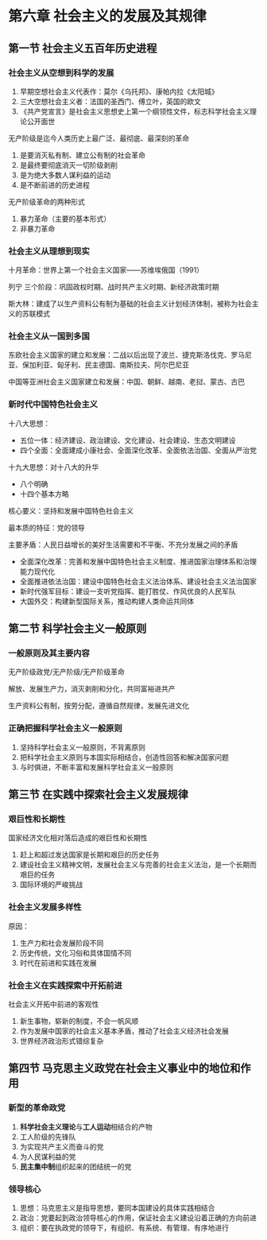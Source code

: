 # 第六章 社会主义的发展及其规律

## 第一节 社会主义五百年历史进程

### 社会主义从空想到科学的发展

1. 早期空想社会主义代表作：莫尔《乌托邦》、康帕内拉《太阳城》
2. 三大空想社会主义者：法国的圣西门、傅立叶，英国的欧文
3. 《共产党宣言》是社会主义思想史上第一个纲领性文件，标志科学社会主义理论公开面世

无产阶级是迄今人类历史上最广泛、最彻底、最深刻的革命
1. 是要消灭私有制、建立公有制的社会革命
2. 是最终要彻底消灭一切阶级剥削
3. 是为绝大多数人谋利益的运动
4. 是不断前进的历史进程

无产阶级革命的两种形式
1. 暴力革命（主要的基本形式）
2. 非暴力革命

### 社会主义从理想到现实

十月革命：世界上第一个社会主义国家——苏维埃俄国（1991）

列宁 三个阶段：巩固政权时期、战时共产主义时期、新经济政策时期

斯大林：建成了以生产资料公有制为基础的社会主义计划经济体制，被称为社会主义的苏联模式

### 社会主义从一国到多国

东欧社会主义国家的建立和发展：二战以后出现了波兰、捷克斯洛伐克、罗马尼亚、保加利亚、匈牙利、民主德国、南斯拉夫、阿尔巴尼亚

中国等亚洲社会主义国家建立和发展：中国、朝鲜、越南、老挝、蒙古、古巴

### 新时代中国特色社会主义

十八大思想：
- 五位一体：经济建设、政治建设、文化建设、社会建设、生态文明建设
- 四个全面：全面建成小康社会、全面深化改革、全面依法治国、全面从严治党

十九大思想：对十八大的升华
- 八个明确
- 十四个基本方略

核心要义：坚持和发展中国特色社会主义

最本质的特征：党的领导

主要矛盾：人民日益增长的美好生活需要和不平衡、不充分发展之间的矛盾

- 全面深化改革：完善和发展中国特色社会主义制度、推进国家治理体系和治理能力现代化
- 全面推进依法治国：建设中国特色社会主义法治体系、建设社会主义法治国家
- 新时代强军目标：建设一支听党指挥、能打胜仗、作风优良的人民军队
- 大国外交：构建新型国际关系，推动构建人类命运共同体

## 第二节 科学社会主义一般原则

### 一般原则及其主要内容

无产阶级政党/无产阶级/无产阶级革命

解放、发展生产力，消灭剥削和分化，共同富裕进共产

生产资料公有制，按劳分配，遵循自然规律，发展先进文化

### 正确把握科学社会主义一般原则

1. 坚持科学社会主义一般原则，不背离原则
2. 把科学社会主义原则与本国实际相结合，创造性回答和解决国家问题
3. 与时俱进，不断丰富和发展科学社会主义一般原则

## 第三节 在实践中探索社会主义发展规律

### 艰巨性和长期性

国家经济文化相对落后造成的艰巨性和长期性

1. 赶上和超过发达国家是长期和艰巨的历史任务
2. 建设社会主义精神文明，发展社会主义与完善的社会主义法治，是一个长期而艰巨的任务
3. 国际环境的严峻挑战

### 社会主义发展多样性

原因：
1. 生产力和社会发展阶段不同
2. 历史传统，文化习俗和具体国情不同
3. 时代在前进和实践在发展

### 社会主义在实践探索中开拓前进

社会主义开拓中前进的客观性

1. 新生事物，崭新的制度，不会一帆风顺
2. 作为发展中国家的社会主义基本矛盾，推动了社会主义经济社会发展
3. 世界经济政治形式错综复杂

## 第四节 马克思主义政党在社会主义事业中的地位和作用

### 新型的革命政党

1. **科学社会主义理论**与**工人运动**相结合的产物
2. 工人阶级的先锋队
3. 为实现共产主义而奋斗的党
4. 为人民谋利益的党
5. **民主集中制**组织起来的团结统一的党

### 领导核心

1. 思想：马克思主义是指导思想，要同本国建设的具体实践相结合
2. 政治：党要起到政治领导核心的作用，保证社会主义建设沿着正确的方向前进
3. 组织：要在执政党的领导下，有组织、有系统、有管理、有序地进行
